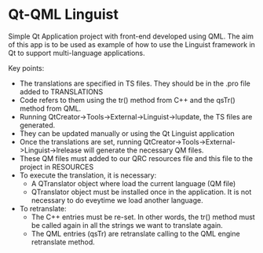 # Qt-QML Linguist

Simple Qt Application project with front-end developed using QML. The aim of this app is to be used as example of how to use the Linguist framework in Qt to support multi-language applications.

Key points:

* The translations are specified in TS files. They should be in the .pro file added to TRANSLATIONS
* Code refers to them using the tr() method from C++ and the qsTr() method from QML. 
* Running QtCreator->Tools->External->Linguist->lupdate, the TS files are generated.
* They can be updated manually or using the Qt Linguist application
* Once the translations are set, running QtCreator->Tools->External->Linguist->lrelease will generate the necessary QM files.
* These QM files must added to our QRC resources file and this file to the project in RESOURCES
* To execute the translation, it is necessary:
    * A QTranslator object where load the current language (QM file)
    * QTranslator object must be installed once in the application. It is not necessary to do eveytime we load another language.
* To retranslate:
    * The C++ entries must be re-set. In other words, the tr() method must be called again in all the strings we want to translate again.
    * The QML entries (qsTr) are retranslate calling to the QML engine retranslate method.



